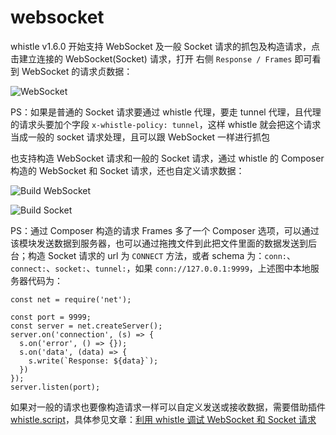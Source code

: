 # websocket

whistle v1.6.0 开始支持 WebSocket 及一般 Socket 请求的抓包及构造请求，点击建立连接的 WebSocket(Socket) 请求，打开 右侧 `Response / Frames` 即可看到 WebSocket 的请求贞数据：

![WebSocket](https://raw.githubusercontent.com/avwo/whistleui/master/img/socket/frames.gif)

PS：如果是普通的 Socket 请求要通过 whistle 代理，要走 tunnel 代理，且代理的请求头要加个字段 `x-whistle-policy: tunnel`，这样 whistle 就会把这个请求当成一般的 socket 请求处理，且可以跟 WebSocket 一样进行抓包

也支持构造 WebSocket 请求和一般的 Socket 请求，通过 whistle 的 Composer 构造的 WebSocket 和 Socket 请求，还也自定义请求数据：

![Build WebSocket](https://raw.githubusercontent.com/avwo/whistleui/master/img/socket/composer.gif)


![Build Socket](https://raw.githubusercontent.com/avwo/whistleui/master/img/socket/socket.gif)



PS：通过 Composer 构造的请求 Frames 多了一个 Composer 选项，可以通过该模块发送数据到服务器，也可以通过拖拽文件到此把文件里面的数据发送到后台；构造 Socket 请求的 url 为 `CONNECT` 方法，或者 schema 为：`conn:`、`connect:`、`socket:`、`tunnel:`，如果 `conn://127.0.0.1:9999`，上述图中本地服务器代码为：

	const net = require('net');

	const port = 9999;
	const server = net.createServer();
	server.on('connection', (s) => {
	  s.on('error', () => {});
	  s.on('data', (data) => {
	    s.write(`Response: ${data}`);
	  })
	});
	server.listen(port);
	



如果对一般的请求也要像构造请求一样可以自定义发送或接收数据，需要借助插件 [whistle.script](https://github.com/whistle-plugins/whistle.script)，具体参见文章：[利用 whistle 调试 WebSocket 和 Socket 请求](http://imweb.io/topic/5a11b1b8ef79bc941c30d91a)
